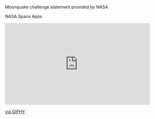 Moonquake challenge statement provided by NASA 

NASA Space Apps

<iframe src="https://giphy.com/embed/gkgwQkzP3lN5u" width="480" height="270" frameBorder="0" class="giphy-embed" allowFullScreen></iframe><p><a href="https://giphy.com/gifs/nasa-nasagif-gkgwQkzP3lN5u">via GIPHY</a></p>
